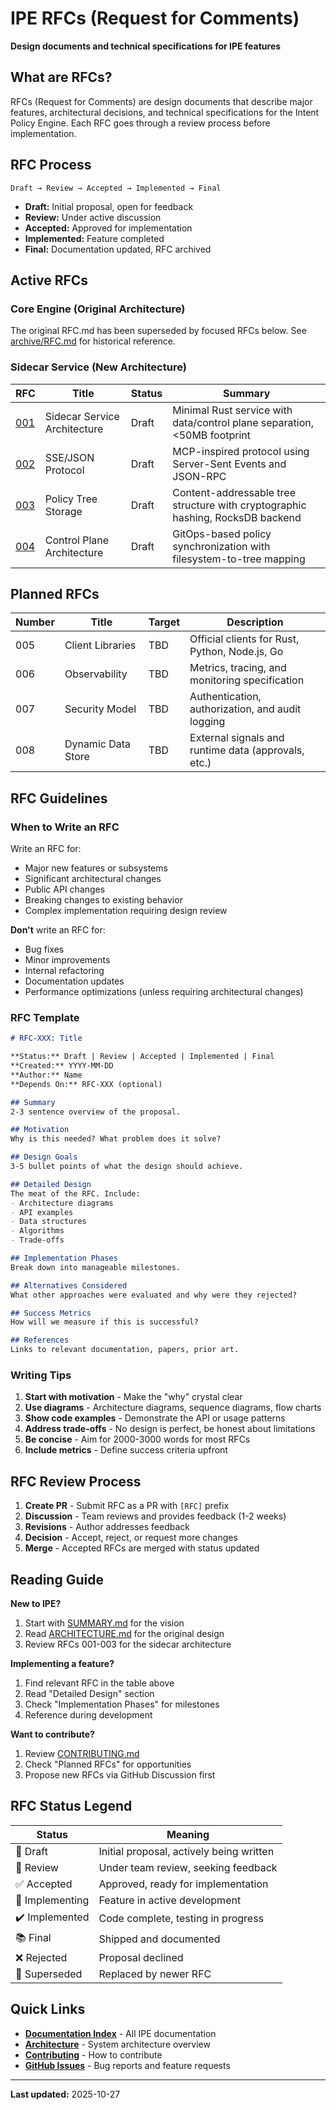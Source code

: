 # IPE RFCs (Request for Comments)

**Design documents and technical specifications for IPE features**

## What are RFCs?

RFCs (Request for Comments) are design documents that describe major features, architectural decisions, and technical specifications for the Intent Policy Engine. Each RFC goes through a review process before implementation.

## RFC Process

```
Draft → Review → Accepted → Implemented → Final
```

- **Draft:** Initial proposal, open for feedback
- **Review:** Under active discussion
- **Accepted:** Approved for implementation
- **Implemented:** Feature completed
- **Final:** Documentation updated, RFC archived

## Active RFCs

### Core Engine (Original Architecture)

The original RFC.md has been superseded by focused RFCs below. See [archive/RFC.md](../docs/archive/) for historical reference.

### Sidecar Service (New Architecture)

| RFC | Title | Status | Summary |
|-----|-------|--------|---------|
| [001](001-sidecar-service-architecture.md) | Sidecar Service Architecture | Draft | Minimal Rust service with data/control plane separation, <50MB footprint |
| [002](002-sse-json-protocol.md) | SSE/JSON Protocol | Draft | MCP-inspired protocol using Server-Sent Events and JSON-RPC |
| [003](003-policy-tree-storage.md) | Policy Tree Storage | Draft | Content-addressable tree structure with cryptographic hashing, RocksDB backend |
| [004](004-control-plane.md) | Control Plane Architecture | Draft | GitOps-based policy synchronization with filesystem-to-tree mapping |

## Planned RFCs

| Number | Title | Target | Description |
|--------|-------|--------|-------------|
| 005 | Client Libraries | TBD | Official clients for Rust, Python, Node.js, Go |
| 006 | Observability | TBD | Metrics, tracing, and monitoring specification |
| 007 | Security Model | TBD | Authentication, authorization, and audit logging |
| 008 | Dynamic Data Store | TBD | External signals and runtime data (approvals, etc.) |

## RFC Guidelines

### When to Write an RFC

Write an RFC for:

- Major new features or subsystems
- Significant architectural changes
- Public API changes
- Breaking changes to existing behavior
- Complex implementation requiring design review

**Don't** write an RFC for:

- Bug fixes
- Minor improvements
- Internal refactoring
- Documentation updates
- Performance optimizations (unless requiring architectural changes)

### RFC Template

```markdown
# RFC-XXX: Title

**Status:** Draft | Review | Accepted | Implemented | Final
**Created:** YYYY-MM-DD
**Author:** Name
**Depends On:** RFC-XXX (optional)

## Summary
2-3 sentence overview of the proposal.

## Motivation
Why is this needed? What problem does it solve?

## Design Goals
3-5 bullet points of what the design should achieve.

## Detailed Design
The meat of the RFC. Include:
- Architecture diagrams
- API examples
- Data structures
- Algorithms
- Trade-offs

## Implementation Phases
Break down into manageable milestones.

## Alternatives Considered
What other approaches were evaluated and why were they rejected?

## Success Metrics
How will we measure if this is successful?

## References
Links to relevant documentation, papers, prior art.
```

### Writing Tips

1. **Start with motivation** - Make the "why" crystal clear
2. **Use diagrams** - Architecture diagrams, sequence diagrams, flow charts
3. **Show code examples** - Demonstrate the API or usage patterns
4. **Address trade-offs** - No design is perfect, be honest about limitations
5. **Be concise** - Aim for 2000-3000 words for most RFCs
6. **Include metrics** - Define success criteria upfront

## RFC Review Process

1. **Create PR** - Submit RFC as a PR with `[RFC]` prefix
2. **Discussion** - Team reviews and provides feedback (1-2 weeks)
3. **Revisions** - Author addresses feedback
4. **Decision** - Accept, reject, or request more changes
5. **Merge** - Accepted RFCs are merged with status updated

## Reading Guide

**New to IPE?**
1. Start with [SUMMARY.md](../SUMMARY.md) for the vision
2. Read [ARCHITECTURE.md](../docs/ARCHITECTURE.md) for the original design
3. Review RFCs 001-003 for the sidecar architecture

**Implementing a feature?**
1. Find relevant RFC in the table above
2. Read "Detailed Design" section
3. Check "Implementation Phases" for milestones
4. Reference during development

**Want to contribute?**
1. Review [CONTRIBUTING.md](../CONTRIBUTING.md)
2. Check "Planned RFCs" for opportunities
3. Propose new RFCs via GitHub Discussion first

## RFC Status Legend

| Status | Meaning |
|--------|---------|
| 📝 Draft | Initial proposal, actively being written |
| 👀 Review | Under team review, seeking feedback |
| ✅ Accepted | Approved, ready for implementation |
| 🚧 Implementing | Feature in active development |
| ✔️ Implemented | Code complete, testing in progress |
| 📚 Final | Shipped and documented |
| ❌ Rejected | Proposal declined |
| 🔄 Superseded | Replaced by newer RFC |

## Quick Links

- **[Documentation Index](../docs/INDEX.md)** - All IPE documentation
- **[Architecture](../docs/ARCHITECTURE.md)** - System architecture overview
- **[Contributing](../CONTRIBUTING.md)** - How to contribute
- **[GitHub Issues](https://github.com/jrepp/ipe/issues)** - Bug reports and feature requests

---

**Last updated:** 2025-10-27
